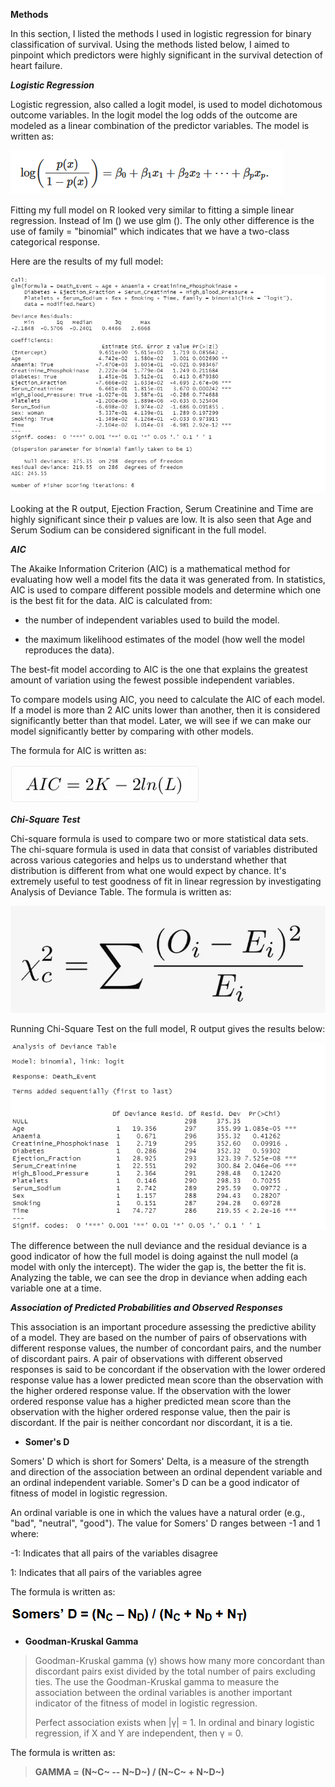 **Methods**

In this section, I listed the methods I used in logistic regression for binary classification of survival. Using the methods listed below, I aimed to pinpoint which predictors were highly significant in the survival detection of heart failure.

***Logistic Regression***

Logistic regression, also called a logit model, is used to model dichotomous outcome variables. In the logit model the log odds of the outcome are modeled as a linear combination of the predictor variables. The model is written as:

![Logistic Regression](/Images/image5.png)

Fitting my full model on R looked very similar to fitting a simple linear regression. Instead of lm () we use glm (). The only other difference is the use of family = \"binomial\" which indicates that we have a two-class categorical response.

Here are the results of my full model:

![Full Model](/Images/image6.png)

Looking at the R output, Ejection Fraction, Serum Creatinine and Time are highly significant since their p values are low. It is also seen that Age and Serum Sodium can be considered significant in the full model.

***AIC***

The Akaike Information Criterion (AIC) is a mathematical method for evaluating how well a model fits the data it was generated from. In statistics, AIC is used to compare different possible models and determine which one is the best fit for the data. AIC is calculated from:

-   the number of independent variables used to build the model.

-   the maximum likelihood estimates of the model (how well the model reproduces the data).

The best-fit model according to AIC is the one that explains the greatest amount of variation using the fewest possible independent variables.

To compare models using AIC, you need to calculate the AIC of each model. If a model is more than 2 AIC units lower than another, then it is considered significantly better than that model. Later, we will see if we can make our model significantly better by comparing with other models.

The formula for AIC is written as:

![AIC](/Images/image7.png)

***Chi-Square Test***

Chi-square formula is used to compare two or more statistical data sets. The chi-square formula is used in data that consist of variables distributed across various categories and helps us to understand whether that distribution is different from what one would expect by chance. It's extremely useful to test goodness of fit in linear regression by investigating Analysis of Deviance Table. The formula is written as:

![Chi-Square](/Images/image8.png)

Running Chi-Square Test on the full model, R output gives the results below:

![Chi-Square Test](/Images/image9.png)

The difference between the null deviance and the residual deviance is a good indicator of how the full model is doing against the null model (a model with only the intercept). The wider the gap is, the better the fit is. Analyzing the table, we can see the drop in deviance when adding each variable one at a time.

***Association of Predicted Probabilities and Observed Responses***

This association is an important procedure assessing the predictive ability of a model. They are based on the number of pairs of observations with different response values, the number of concordant pairs, and the number of discordant pairs. A pair of observations with different observed responses is said to be concordant if the observation with the lower ordered response value has a lower predicted mean score than the observation with the higher ordered response value. If the observation with the lower ordered response value has a higher predicted mean score than the observation with the higher ordered response value, then the pair is discordant. If the pair is neither concordant nor discordant, it is a tie.

-   **Somer's D**

Somers' D which is short for Somers' Delta, is a measure of the strength and direction of the association between an ordinal dependent variable and an ordinal independent variable. Somer's D can be a good indicator of fitness of model in logistic regression.

An ordinal variable is one in which the values have a natural order (e.g., "bad", "neutral", "good"). The value for Somers' D ranges between -1 and 1 where:

-1: Indicates that all pairs of the variables disagree

 1: Indicates that all pairs of the variables agree

The formula is written as:

![Somer's D](/Images/image10.png)

-   **Goodman-Kruskal Gamma**

> Goodman-Kruskal gamma (γ) shows how many more concordant than discordant pairs exist divided by the total number of pairs excluding ties. The use the Goodman-Kruskal gamma to measure the association between the ordinal variables is another important indicator of the fitness of model in logistic regression.
>
> Perfect association exists when \|γ\| = 1. In ordinal and binary logistic regression, if X and Y are independent, then γ = 0.

The formula is written as:

> **GAMMA =** **(N~C~ -- N~D~) / (N~C~ + N~D~)**

